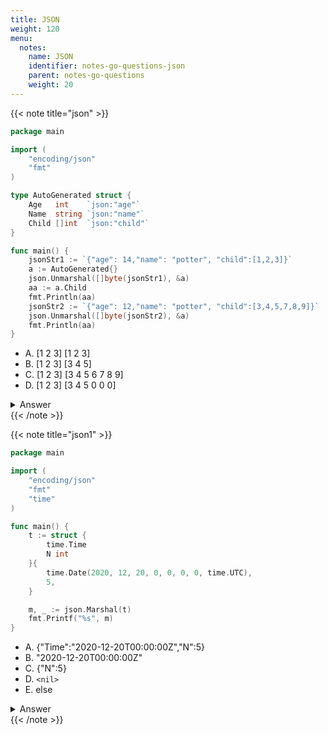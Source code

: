 ```yaml
---
title: JSON
weight: 120
menu:
  notes:
    name: JSON
    identifier: notes-go-questions-json
    parent: notes-go-questions
    weight: 20
---
```


{{< note title="json" >}}

```go
package main

import (
	"encoding/json"
	"fmt"
)

type AutoGenerated struct {
	Age   int    `json:"age"`
	Name  string `json:"name"`
	Child []int  `json:"child"`
}

func main() {
	jsonStr1 := `{"age": 14,"name": "potter", "child":[1,2,3]}`
	a := AutoGenerated{}
	json.Unmarshal([]byte(jsonStr1), &a)
	aa := a.Child
	fmt.Println(aa)
	jsonStr2 := `{"age": 12,"name": "potter", "child":[3,4,5,7,8,9]}`
	json.Unmarshal([]byte(jsonStr2), &a)
	fmt.Println(aa)
}
```

- A. [1 2 3] [1 2 3]
- B. [1 2 3] [3 4 5]
- C. [1 2 3] [3 4 5 6 7 8 9]
- D. [1 2 3] [3 4 5 0 0 0]

<details>
<summary>Answer</summary>
<pre><a href="https://go.dev/play/p/BRdAwDKfZt4" target="_blank">Try it</a>
<code>B
</code></pre></details>
{{< /note >}}

{{< note title="json1" >}}

```go
package main

import (
	"encoding/json"
	"fmt"
	"time"
)

func main() {
	t := struct {
		time.Time
		N int
	}{
		time.Date(2020, 12, 20, 0, 0, 0, 0, time.UTC),
		5,
	}

	m, _ := json.Marshal(t)
	fmt.Printf("%s", m)
}
```

- A. {"Time":"2020-12-20T00:00:00Z","N":5}
- B. "2020-12-20T00:00:00Z"
- C. {"N":5}
- D. `<nil>`
- E. else

<details>
<summary>Answer</summary>
<pre><a href="https://go.dev/play/p/ylPvSph0WKu" target="_blank">Try it</a>
<code>B
</code></pre></details>
{{< /note >}}

